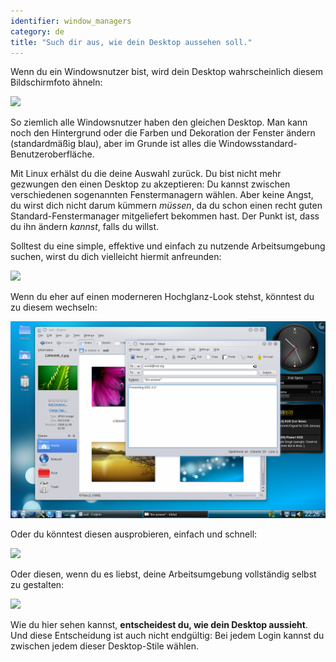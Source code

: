 ```yaml
---
identifier: window_managers
category: de
title: "Such dir aus, wie dein Desktop aussehen soll."
---
```


Wenn du ein Windowsnutzer bist, wird dein Desktop wahrscheinlich diesem Bildschirmfoto ähneln:

<img src="/img/windows_vista.jpg" />

So ziemlich alle Windowsnutzer haben den gleichen Desktop. Man kann noch den Hintergrund oder die Farben und Dekoration der Fenster ändern (standardmäßig blau), aber im Grunde ist alles die Windowsstandard-Benutzeroberfläche.

Mit Linux erhälst du die deine Auswahl zurück. Du bist nicht mehr gezwungen den einen Desktop zu akzeptieren: Du kannst zwischen verschiedenen sogenannten Fenstermanagern wählen. Aber keine Angst, du wirst dich nicht darum kümmern <i>müssen</i>, da du schon einen recht guten Standard-Fenstermanager mitgeliefert bekommen hast. Der Punkt ist, dass du ihn ändern <i>kannst</i>, falls du willst.

Solltest du eine simple, effektive und einfach zu nutzende Arbeitsumgebung suchen, wirst du dich vielleicht hiermit anfreunden:

<img src="/img/ubuntu.jpg"/>

Wenn du eher auf einen moderneren Hochglanz-Look stehst, könntest du zu diesem wechseln:

<img src="/img/kde.png" />

Oder du könntest diesen ausprobieren, einfach und schnell:

<img src="/img/xfce.jpg" />

Oder diesen, wenn du es liebst, deine Arbeitsumgebung vollständig selbst zu gestalten:

<img src="/img/wm.jpg" />

Wie du hier sehen kannst, <b>entscheidest du, wie dein Desktop aussieht</b>. Und diese Entscheidung ist auch nicht endgültig: Bei jedem Login kannst du zwischen jedem dieser Desktop-Stile wählen.




